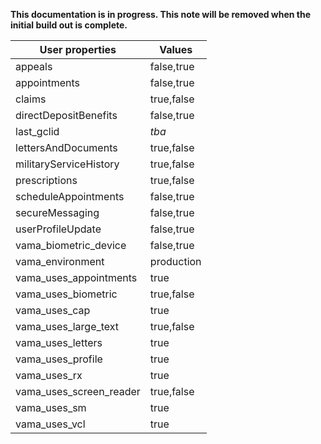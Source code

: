 **This documentation is in progress. This note will be removed when the initial build out is complete.**

|User properties|Values|
|---|----------|
|appeals|false,true|
|appointments|false,true|
|claims|true,false|
|directDepositBenefits|false,true|
|last_gclid| *tba* |
|lettersAndDocuments|true,false|
|militaryServiceHistory|true,false|
|prescriptions|true,false|
|scheduleAppointments|false,true|
|secureMessaging|false,true|
|userProfileUpdate|false,true|
|vama_biometric_device|false,true|
|vama_environment|production|
|vama_uses_appointments|true|
|vama_uses_biometric|true,false|
|vama_uses_cap|true|
|vama_uses_large_text|true,false|
|vama_uses_letters|true|
|vama_uses_profile|true|
|vama_uses_rx|true|
|vama_uses_screen_reader|true,false|
|vama_uses_sm|true|
|vama_uses_vcl|true|
